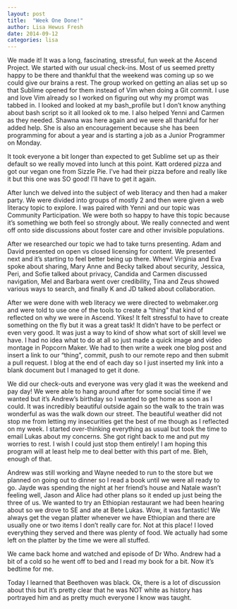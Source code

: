 ```yaml
---
layout: post
title:  "Week One Done!"
author: Lisa Hewus Fresh
date: 2014-09-12  
categories: lisa 
---
```


We made it! It was a long, fascinating, stressful, fun week at the Ascend Project. We started with our usual check-ins. Most of us seemed pretty happy to be there and thankful that the weekend was coming up so we could give our brains a rest. The group worked on getting an alias set up so that Sublime opened for them instead of Vim when doing a Git commit. I use and love Vim already so I worked on figuring out why my prompt was tabbed in. I looked and looked at my bash_profile but I don’t know anything about bash script so it all looked ok to me. I also helped Yenni and Carmen as they needed. Shawna was here again and we were all thankful for her added help. She is also an encouragement because she has been programming for about a year and is starting a job as a Junior Programmer on Monday.

It took everyone a bit longer than expected to get Sublime set up as their default so we really moved into lunch at this point. Katt ordered pizza and got our vegan one from Sizzle Pie. I’ve had their pizza before and really like it but this one was SO good! I’ll have to get it again.

After lunch we delved into the subject of web literacy and then had a maker party. We were divided into groups of mostly 2 and then were given a web literacy topic to explore. I was paired with Yenni and our topic was Community Participation. We were both so happy to have this topic because it’s something we both feel so strongly about. We really connected and went off onto side discussions about foster care and other invisible populations.

After we researched our topic we had to take turns presenting. Adam and David presented on open vs closed licensing for content. We presented next and it’s starting to feel better being up there. Whew! Virginia and Eva spoke about sharing, Mary Anne and Becky talked about security, Jessica, Peri, and Sofie talked about privacy, Candida and Carmen discussed navigation, Mel and Barbara went over credibility, Tina and Zeus showed various ways to search, and finally K and JD talked about collaboration.

After we were done with web literacy we were directed to webmaker.org and were told to use one of the tools to create a “thing” that kind of reflected on why we were in Ascend. Yikes! It felt stressful to have to create something on the fly but it was a great task! It didn’t have to be perfect or even very good. It was just a way to kind of show what sort of skill level we have. I had no idea what to do at all so just made a quick image and video montage in Popcorn Maker. We had to then write a week one blog post and insert a link to our “thing”, commit, push to our remote repo and then submit a pull request. I blog at the end of each day so I just inserted my link into a blank document but I managed to get it done.

We did our check-outs and everyone was very glad it was the weekend and pay day! We were able to hang around after for some social time if we wanted but it’s Andrew’s birthday so I wanted to get home as soon as I could. It was incredibly beautiful outside again so the walk to the train was wonderful as was the walk down our street. The beautiful weather did not stop me from letting my insecurities get the best of me though as I reflected on my week. I started over-thinking everything as usual but took the time to email Lukas about my concerns. She got right back to me and put my worries to rest. I wish I could just stop them entirely! I am hoping this program will at least help me to deal better with this part of me. Bleh, enough of that.

Andrew was still working and Wayne needed to run to the store but we planned on going out to dinner so I read a book until we were all ready to go. Jayde was spending the night at her friend’s house and Natale wasn’t feeling well, Jason and Alice had other plans so it ended up just being the three of us. We wanted to try an Ethiopian restaurant we had been hearing about so we drove to SE and ate at Bete Lukas. Wow, it was fantastic! We always get the vegan platter whenever we have Ethiopian and there are usually one or two items I don’t really care for. Not at this place! I loved everything they served and there was plenty of food. We actually had some left on the platter by the time we were all stuffed.

We came back home and watched and episode of Dr Who. Andrew had a bit of a cold so he went off to bed and I read my book for a bit. Now it’s bedtime for me.

Today I learned that Beethoven was black. Ok, there is a lot of discussion about this but it’s pretty clear that he was NOT white as history has portrayed him and as pretty much everyone I know was taught.

